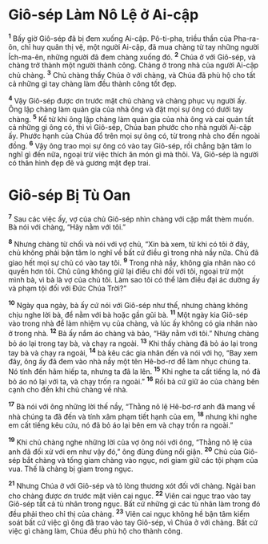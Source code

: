 # Giô-sép Làm Nô Lệ ở Ai-cập
<sup><b>1</b></sup> Bấy giờ Giô-sép đã bị đem xuống Ai-cập. Pô-ti-pha, triều thần của Pha-ra-ôn, chỉ huy quân thị vệ, một người Ai-cập, đã mua chàng từ tay những người Ích-ma-ên, những người đã đem chàng xuống đó. <sup><b>2</b></sup> Chúa ở với Giô-sép, và chàng trở thành một người thành công. Chàng ở trong nhà của người Ai-cập chủ chàng. <sup><b>3</b></sup> Chủ chàng thấy Chúa ở với chàng, và Chúa đã phù hộ cho tất cả những gì tay chàng làm đều thành công tốt đẹp.

<sup><b>4</b></sup> Vậy Giô-sép được ơn trước mặt chủ chàng và chàng phục vụ người ấy. Ông lập chàng làm quản gia của nhà ông và đặt mọi sự ông có dưới tay chàng. <sup><b>5</b></sup> Kể từ khi ông lập chàng làm quản gia của nhà ông và cai quản tất cả những gì ông có, thì vì Giô-sép, Chúa ban phước cho nhà người Ai-cập ấy. Phước hạnh của Chúa đổ trên mọi sự ông có, từ trong nhà cho đến ngoài đồng. <sup><b>6</b></sup> Vậy ông trao mọi sự ông có vào tay Giô-sép, rồi chẳng bận tâm lo nghĩ gì đến nữa, ngoại trừ việc thích ăn món gì mà thôi. Vả, Giô-sép là người có thân hình đẹp đẽ và gương mặt đẹp trai.

# Giô-sép Bị Tù Oan
<sup><b>7</b></sup> Sau các việc ấy, vợ của chủ Giô-sép nhìn chàng với cặp mắt thèm muốn. Bà nói với chàng, “Hãy nằm với tôi.”

<sup><b>8</b></sup> Nhưng chàng từ chối và nói với vợ chủ, “Xin bà xem, từ khi có tôi ở đây, chủ không phải bận tâm lo nghĩ về bất cứ điều gì trong nhà nầy nữa. Chủ đã giao hết mọi sự chủ có vào tay tôi. <sup><b>9</b></sup> Trong nhà nầy, không gia nhân nào có quyền hơn tôi. Chủ cũng không giữ lại điều chi đối với tôi, ngoại trừ một mình bà, vì bà là vợ của chủ tôi. Làm sao tôi có thể làm điều đại ác dường ấy và phạm tội đối với Ðức Chúa Trời?”

<sup><b>10</b></sup> Ngày qua ngày, bà ấy cứ nói với Giô-sép như thế, nhưng chàng không chịu nghe lời bà, để nằm với bà hoặc gần gũi bà. <sup><b>11</b></sup> Một ngày kia Giô-sép vào trong nhà để làm nhiệm vụ của chàng, và lúc ấy không có gia nhân nào ở trong nhà. <sup><b>12</b></sup> Bà ấy nắm áo chàng và bảo, “Hãy nằm với tôi.” Nhưng chàng bỏ áo lại trong tay bà, và chạy ra ngoài. <sup><b>13</b></sup> Khi thấy chàng đã bỏ áo lại trong tay bà và chạy ra ngoài, <sup><b>14</b></sup> bà kêu các gia nhân đến và nói với họ, “Bay xem đây, ông ấy đã đem vào nhà nầy một tên Hê-bơ-rơ để làm nhục chúng ta. Nó tính đến hãm hiếp ta, nhưng ta đã la lên. <sup><b>15</b></sup> Khi nghe ta cất tiếng la, nó đã bỏ áo nó lại với ta, và chạy trốn ra ngoài.” <sup><b>16</b></sup> Rồi bà cứ giữ áo của chàng bên cạnh cho đến khi chủ chàng về nhà.

<sup><b>17</b></sup> Bà nói với ông những lời thế nầy, “Thằng nô lệ Hê-bơ-rơ anh đã mang về nhà chúng ta đã đến và tính xâm phạm tiết hạnh của em, <sup><b>18</b></sup> nhưng khi nghe em cất tiếng kêu cứu, nó đã bỏ áo lại bên em và chạy trốn ra ngoài.”

<sup><b>19</b></sup> Khi chủ chàng nghe những lời của vợ ông nói với ông, “Thằng nô lệ của anh đã đối xử với em như vậy đó,” ông đùng đùng nổi giận. <sup><b>20</b></sup> Chủ của Giô-sép bắt chàng và tống giam chàng vào ngục, nơi giam giữ các tội phạm của vua. Thế là chàng bị giam trong ngục.

<sup><b>21</b></sup> Nhưng Chúa ở với Giô-sép và tỏ lòng thương xót đối với chàng. Ngài ban cho chàng được ơn trước mặt viên cai ngục. <sup><b>22</b></sup> Viên cai ngục trao vào tay Giô-sép tất cả tù nhân trong ngục. Bất cứ những gì các tù nhân làm trong đó đều phải theo chỉ thị của chàng. <sup><b>23</b></sup> Viên cai ngục không hề bận tâm kiểm soát bất cứ việc gì ông đã trao vào tay Giô-sép, vì Chúa ở với chàng. Bất cứ việc gì chàng làm, Chúa đều phù hộ cho thành công.